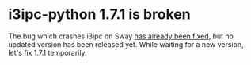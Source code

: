 # i3ipc-python 1.7.1 is broken

The bug which crashes i3ipc on Sway [has already been fixed](https://github.com/acrisci/i3ipc-python/pull/105), but
no updated version has been released yet. While waiting for a new version, let's fix 1.7.1 temporarily.